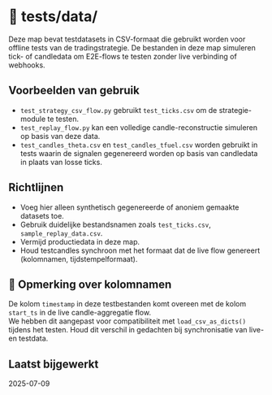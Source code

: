 # 📁 tests/data/

Deze map bevat testdatasets in CSV-formaat die gebruikt worden voor offline tests van de tradingstrategie. 
De bestanden in deze map simuleren tick- of candledata om E2E-flows te testen zonder live verbinding of webhooks.

## Voorbeelden van gebruik
- `test_strategy_csv_flow.py` gebruikt `test_ticks.csv` om de strategie-module te testen.
- `test_replay_flow.py` kan een volledige candle-reconstructie simuleren op basis van deze data.
- `test_candles_theta.csv` en `test_candles_tfuel.csv` worden gebruikt in tests waarin de signalen gegenereerd worden op basis van candledata in plaats van losse ticks.

## Richtlijnen
- Voeg hier alleen synthetisch gegenereerde of anoniem gemaakte datasets toe.
- Gebruik duidelijke bestandsnamen zoals `test_ticks.csv`, `sample_replay_data.csv`.
- Vermijd productiedata in deze map.
- Houd testcandles synchroon met het formaat dat de live flow genereert (kolomnamen, tijdstempelformaat).

## 🔁 Opmerking over kolomnamen

De kolom `timestamp` in deze testbestanden komt overeen met de kolom `start_ts` in de live candle-aggregatie flow.  
We hebben dit aangepast voor compatibiliteit met `load_csv_as_dicts()` tijdens het testen. Houd dit verschil in gedachten bij synchronisatie van live- en testdata.

## Laatst bijgewerkt
2025-07-09
